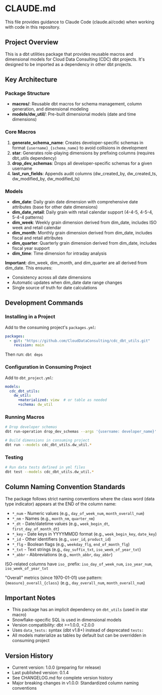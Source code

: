 # CLAUDE.md

This file provides guidance to Claude Code (claude.ai/code) when working with code in this repository.

## Project Overview

This is a dbt utilities package that provides reusable macros and dimensional models for Cloud Data Consulting (CDC) dbt projects. It's designed to be imported as a dependency in other dbt projects.

## Key Architecture

### Package Structure
- **macros/**: Reusable dbt macros for schema management, column generation, and dimensional modeling
- **models/dw_util/**: Pre-built dimensional models (date and time dimensions)

### Core Macros

1. **generate_schema_name**: Creates developer-specific schemas in format `{username}_{schema_name}` to avoid collisions in development
2. **star**: Generates role-playing dimensions by prefixing columns (requires dbt_utils dependency)
3. **drop_dev_schemas**: Drops all developer-specific schemas for a given username
4. **last_run_fields**: Appends audit columns (dw_created_by, dw_created_ts, dw_modified_by, dw_modified_ts)

### Models
- **dim_date**: Daily grain date dimension with comprehensive date attributes (base for other date dimensions)
- **dim_date_retail**: Daily grain with retail calendar support (4-4-5, 4-5-4, 5-4-4 patterns)
- **dim_week**: Weekly grain dimension derived from dim_date, includes ISO week and retail calendar
- **dim_month**: Monthly grain dimension derived from dim_date, includes fiscal and retail attributes  
- **dim_quarter**: Quarterly grain dimension derived from dim_date, includes fiscal year support
- **dim_time**: Time dimension for intraday analysis

**Important**: dim_week, dim_month, and dim_quarter are all derived from dim_date. This ensures:
- Consistency across all date dimensions
- Automatic updates when dim_date date range changes
- Single source of truth for date calculations

## Development Commands

### Installing in a Project
Add to the consuming project's `packages.yml`:
```yaml
packages:
  - git: "https://github.com/CloudDataConsulting/cdc_dbt_utils.git"
    revision: main
```

Then run: `dbt deps`

### Configuration in Consuming Project
Add to `dbt_project.yml`:
```yaml
models:
  cdc_dbt_utils:
    dw_util:
      +materialized: view  # or table as needed
      +schema: dw_util
```

### Running Macros
```bash
# Drop developer schemas
dbt run-operation drop_dev_schemas --args '{username: developer_name}'

# Build dimensions in consuming project
dbt run --models cdc_dbt_utils.dw_util.*
```

### Testing
```bash
# Run data tests defined in yml files
dbt test --models cdc_dbt_utils.dw_util.*
```

## Column Naming Convention Standards

The package follows strict naming conventions where the class word (data type indicator) appears at the END of the column name:
- `*_num` - Numeric values (e.g., `day_of_week_num`, `month_overall_num`)
- `*_nm` - Names (e.g., `month_nm`, `quarter_nm`)
- `*_dt` - Date/datetime values (e.g., `week_begin_dt`, `first_day_of_month_dt`)
- `*_key` - Date keys in YYYYMMDD format (e.g., `week_begin_key`, `date_key`)
- `*_id` - Other identifiers (e.g., `user_id`, `product_id`)
- `*_flg` - Boolean flags (e.g., `weekday_flg`, `end_of_month_flg`)
- `*_txt` - Text strings (e.g., `day_suffix_txt`, `iso_week_of_year_txt`)
- `*_abbr` - Abbreviations (e.g., `month_abbr`, `day_abbr`)

ISO-related columns have `iso_` prefix: `iso_day_of_week_num`, `iso_year_num`, `iso_week_of_year_txt`

"Overall" metrics (since 1970-01-01) use pattern: `{measure}_overall_{class}` (e.g., `day_overall_num`, `month_overall_num`)

## Important Notes

- This package has an implicit dependency on `dbt_utils` (used in star macro)
- Snowflake-specific SQL is used in dimensional models
- Version compatibility: dbt >=1.0.0, <2.0.0
- Uses `data_tests:` syntax (dbt v1.8+) instead of deprecated `tests:`
- All models materialize as tables by default but can be overridden in consuming project

## Version History
- Current version: 1.0.0 (preparing for release)
- Last published version: 0.1.4
- See CHANGELOG.md for complete version history
- Major breaking changes in v1.0.0: Standardized column naming conventions